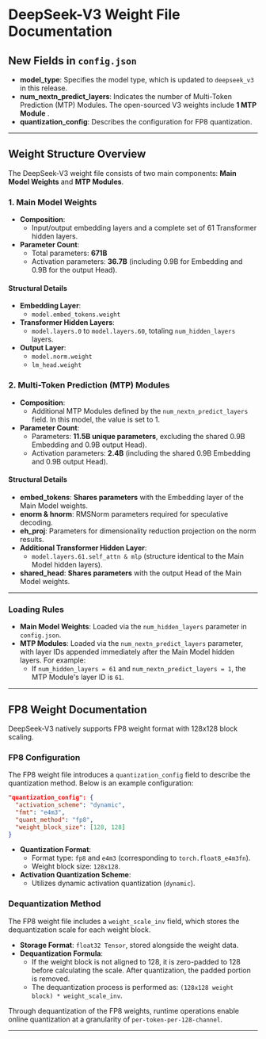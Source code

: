 # DeepSeek-V3 Weight File Documentation

## New Fields in `config.json`

- **model_type**: Specifies the model type, which is updated to `deepseek_v3` in this release.
- **num_nextn_predict_layers**: Indicates the number of Multi-Token Prediction (MTP) Modules. The open-sourced V3 weights include **1 MTP Module** .
- **quantization_config**: Describes the configuration for FP8 quantization.

---

## Weight Structure Overview

The DeepSeek-V3 weight file consists of two main components: **Main Model Weights** and **MTP Modules**.

### 1. Main Model Weights

- **Composition**:
  - Input/output embedding layers and a complete set of 61 Transformer hidden layers.
- **Parameter Count**:
  - Total parameters: **671B**
  - Activation parameters: **36.7B** (including 0.9B for Embedding and 0.9B for the output Head).

#### Structural Details

- **Embedding Layer**:
  - `model.embed_tokens.weight`
- **Transformer Hidden Layers**:
  - `model.layers.0` to `model.layers.60`, totaling `num_hidden_layers` layers.
- **Output Layer**:
  - `model.norm.weight`
  - `lm_head.weight`

### 2. Multi-Token Prediction (MTP) Modules

- **Composition**:
  - Additional MTP Modules defined by the `num_nextn_predict_layers` field. In this model, the value is set to 1.
- **Parameter Count**:
  - Parameters: **11.5B unique parameters**, excluding the shared 0.9B Embedding and 0.9B output Head).
  - Activation parameters: **2.4B** (including the shared 0.9B Embedding and 0.9B output Head).

#### Structural Details

- **embed_tokens**: **Shares parameters** with the Embedding layer of the Main Model weights.
- **enorm & hnorm**: RMSNorm parameters required for speculative decoding.
- **eh_proj**: Parameters for dimensionality reduction projection on the norm results.
- **Additional Transformer Hidden Layer**:
  - `model.layers.61.self_attn & mlp` (structure identical to the Main Model hidden layers).
- **shared_head**: **Shares parameters** with the output Head of the Main Model weights.

---

### Loading Rules

- **Main Model Weights**: Loaded via the `num_hidden_layers` parameter in `config.json`.
- **MTP Modules**: Loaded via the `num_nextn_predict_layers` parameter, with layer IDs appended immediately after the Main Model hidden layers. For example:
  - If `num_hidden_layers = 61` and `num_nextn_predict_layers = 1`, the MTP Module's layer ID is `61`.

---

## FP8 Weight Documentation

DeepSeek-V3 natively supports FP8 weight format with 128x128 block scaling.

### FP8 Configuration

The FP8 weight file introduces a `quantization_config` field to describe the quantization method. Below is an example configuration:

```json
"quantization_config": {
  "activation_scheme": "dynamic",
  "fmt": "e4m3",
  "quant_method": "fp8",
  "weight_block_size": [128, 128]
}
```

- **Quantization Format**:
  - Format type: `fp8` and `e4m3` (corresponding to `torch.float8_e4m3fn`).
  - Weight block size: `128x128`.
- **Activation Quantization Scheme**:
  - Utilizes dynamic activation quantization (`dynamic`).

### Dequantization Method

The FP8 weight file includes a `weight_scale_inv` field, which stores the dequantization scale for each weight block.

- **Storage Format**: `float32 Tensor`, stored alongside the weight data.
- **Dequantization Formula**:
  - If the weight block is not aligned to 128, it is zero-padded to 128 before calculating the scale. After quantization, the padded portion is removed.
  - The dequantization process is performed as: `(128x128 weight block) * weight_scale_inv`.

Through dequantization of the FP8 weights, runtime operations enable online quantization at a granularity of `per-token-per-128-channel`.

---
